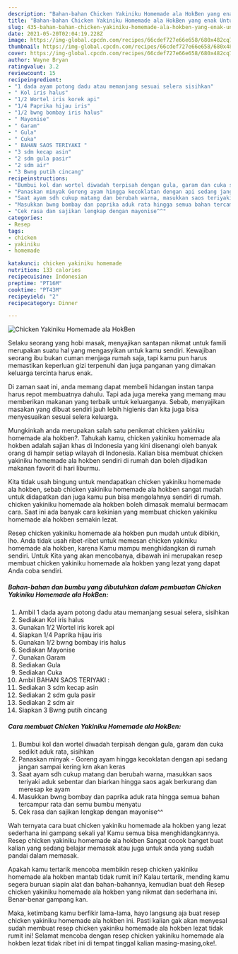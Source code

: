 ```yaml
---
description: "Bahan-bahan Chicken Yakiniku Homemade ala HokBen yang enak Untuk Jualan"
title: "Bahan-bahan Chicken Yakiniku Homemade ala HokBen yang enak Untuk Jualan"
slug: 435-bahan-bahan-chicken-yakiniku-homemade-ala-hokben-yang-enak-untuk-jualan
date: 2021-05-20T02:04:19.228Z
image: https://img-global.cpcdn.com/recipes/66cdef727e66e658/680x482cq70/chicken-yakiniku-homemade-ala-hokben-foto-resep-utama.jpg
thumbnail: https://img-global.cpcdn.com/recipes/66cdef727e66e658/680x482cq70/chicken-yakiniku-homemade-ala-hokben-foto-resep-utama.jpg
cover: https://img-global.cpcdn.com/recipes/66cdef727e66e658/680x482cq70/chicken-yakiniku-homemade-ala-hokben-foto-resep-utama.jpg
author: Wayne Bryan
ratingvalue: 3.2
reviewcount: 15
recipeingredient:
- "1 dada ayam potong dadu atau memanjang sesuai selera sisihkan"
- " Kol iris halus"
- "1/2 Wortel iris korek api"
- "1/4 Paprika hijau iris"
- "1/2 bwng bombay iris halus"
- " Mayonise"
- " Garam"
- " Gula"
- " Cuka"
- " BAHAN SAOS TERIYAKI "
- "3 sdm kecap asin"
- "2 sdm gula pasir"
- "2 sdm air"
- "3 Bwng putih cincang"
recipeinstructions:
- "Bumbui kol dan wortel diwadah terpisah dengan gula, garam dan cuka sedikit aduk rata, sisihkan"
- "Panaskan minyak Goreng ayam hingga kecoklatan dengan api sedang jangan sampai kering krn akan keras"
- "Saat ayam sdh cukup matang dan berubah warna, masukkan saos teriyaki aduk sebentar dan biarkan hingga saos agak berkurang dan meresap ke ayam"
- "Masukkan bwng bombay dan paprika aduk rata hingga semua bahan tercampur rata dan semu bumbu menyatu"
- "Cek rasa dan sajikan lengkap dengan mayonise^^"
categories:
- Resep
tags:
- chicken
- yakiniku
- homemade

katakunci: chicken yakiniku homemade 
nutrition: 133 calories
recipecuisine: Indonesian
preptime: "PT16M"
cooktime: "PT43M"
recipeyield: "2"
recipecategory: Dinner

---
```



![Chicken Yakiniku Homemade ala HokBen](https://img-global.cpcdn.com/recipes/66cdef727e66e658/680x482cq70/chicken-yakiniku-homemade-ala-hokben-foto-resep-utama.jpg)

Selaku seorang yang hobi masak, menyajikan santapan nikmat untuk famili merupakan suatu hal yang mengasyikan untuk kamu sendiri. Kewajiban seorang ibu bukan cuman menjaga rumah saja, tapi kamu pun harus memastikan keperluan gizi terpenuhi dan juga panganan yang dimakan keluarga tercinta harus enak.

Di zaman  saat ini, anda memang dapat membeli hidangan instan tanpa harus repot membuatnya dahulu. Tapi ada juga mereka yang memang mau memberikan makanan yang terbaik untuk keluarganya. Sebab, menyajikan masakan yang dibuat sendiri jauh lebih higienis dan kita juga bisa menyesuaikan sesuai selera keluarga. 



Mungkinkah anda merupakan salah satu penikmat chicken yakiniku homemade ala hokben?. Tahukah kamu, chicken yakiniku homemade ala hokben adalah sajian khas di Indonesia yang kini disenangi oleh banyak orang di hampir setiap wilayah di Indonesia. Kalian bisa membuat chicken yakiniku homemade ala hokben sendiri di rumah dan boleh dijadikan makanan favorit di hari liburmu.

Kita tidak usah bingung untuk mendapatkan chicken yakiniku homemade ala hokben, sebab chicken yakiniku homemade ala hokben sangat mudah untuk didapatkan dan juga kamu pun bisa mengolahnya sendiri di rumah. chicken yakiniku homemade ala hokben boleh dimasak memalui bermacam cara. Saat ini ada banyak cara kekinian yang membuat chicken yakiniku homemade ala hokben semakin lezat.

Resep chicken yakiniku homemade ala hokben pun mudah untuk dibikin, lho. Anda tidak usah ribet-ribet untuk memesan chicken yakiniku homemade ala hokben, karena Kamu mampu menghidangkan di rumah sendiri. Untuk Kita yang akan mencobanya, dibawah ini merupakan resep membuat chicken yakiniku homemade ala hokben yang lezat yang dapat Anda coba sendiri.

<!--inarticleads1-->

##### Bahan-bahan dan bumbu yang dibutuhkan dalam pembuatan Chicken Yakiniku Homemade ala HokBen:

1. Ambil 1 dada ayam potong dadu atau memanjang sesuai selera, sisihkan
1. Sediakan  Kol iris halus
1. Gunakan 1/2 Wortel iris korek api
1. Siapkan 1/4 Paprika hijau iris
1. Gunakan 1/2 bwng bombay iris halus
1. Sediakan  Mayonise
1. Gunakan  Garam
1. Sediakan  Gula
1. Sediakan  Cuka
1. Ambil  BAHAN SAOS TERIYAKI :
1. Sediakan 3 sdm kecap asin
1. Sediakan 2 sdm gula pasir
1. Sediakan 2 sdm air
1. Siapkan 3 Bwng putih cincang




<!--inarticleads2-->

##### Cara membuat Chicken Yakiniku Homemade ala HokBen:

1. Bumbui kol dan wortel diwadah terpisah dengan gula, garam dan cuka sedikit aduk rata, sisihkan
1. Panaskan minyak - Goreng ayam hingga kecoklatan dengan api sedang jangan sampai kering krn akan keras
1. Saat ayam sdh cukup matang dan berubah warna, masukkan saos teriyaki aduk sebentar dan biarkan hingga saos agak berkurang dan meresap ke ayam
1. Masukkan bwng bombay dan paprika aduk rata hingga semua bahan tercampur rata dan semu bumbu menyatu
1. Cek rasa dan sajikan lengkap dengan mayonise^^




Wah ternyata cara buat chicken yakiniku homemade ala hokben yang lezat sederhana ini gampang sekali ya! Kamu semua bisa menghidangkannya. Resep chicken yakiniku homemade ala hokben Sangat cocok banget buat kalian yang sedang belajar memasak atau juga untuk anda yang sudah pandai dalam memasak.

Apakah kamu tertarik mencoba membikin resep chicken yakiniku homemade ala hokben mantab tidak rumit ini? Kalau tertarik, mending kamu segera buruan siapin alat dan bahan-bahannya, kemudian buat deh Resep chicken yakiniku homemade ala hokben yang nikmat dan sederhana ini. Benar-benar gampang kan. 

Maka, ketimbang kamu berfikir lama-lama, hayo langsung aja buat resep chicken yakiniku homemade ala hokben ini. Pasti kalian gak akan menyesal sudah membuat resep chicken yakiniku homemade ala hokben lezat tidak rumit ini! Selamat mencoba dengan resep chicken yakiniku homemade ala hokben lezat tidak ribet ini di tempat tinggal kalian masing-masing,oke!.

